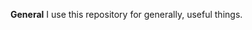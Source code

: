 **General**
I use this repository for generally, useful things.

<!---
kraftskunk/kraftskunk is a ✨ special ✨ repository because its `README.md` (this file) appears on your GitHub profile.
You can click the Preview link to take a look at your changes.
--->
